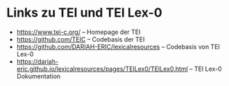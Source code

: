 # Links zu TEI und TEI Lex-0

- https://www.tei-c.org/ – Homepage der TEI
- https://github.com/TEIC – Codebasis der TEI
- https://github.com/DARIAH-ERIC/lexicalresources – Codebasis von TEI Lex-0
- https://dariah-eric.github.io/lexicalresources/pages/TEILex0/TEILex0.html – TEI Lex-0 Dokumentation
